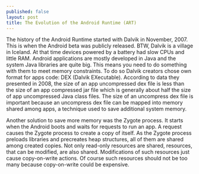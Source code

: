```yaml
---
published: false
layout: post
title: The Evolution of the Android Runtime (ART)
---
```

The history of the Android Runtime started with Dalvik in November, 2007. This is when the Android beta was publicly released. BTW, Dalvik is a village in Iceland. At that time devices powered by a battery had slow CPUs and little RAM. Android applications are mostly developed in Java and the system Java libraries are quite big. This means you need to do something with them to meet memory constraints. To do so Dalvik creators chose own format for apps code: DEX (Dalvik EXecutable). According to data they presented in 2008, the size of an app uncompressed dex file is less than the size of an app compressed jar file which is generally about half the size of app uncompressed Java class files. The size of an uncompress dex file is important because an uncompress dex file can be mapped into memory shared among apps, a technique used to save additional system memory.

Another solution to save more memory was the Zygote process. It starts when the Android boots and waits for requests to run an app. A request causes the Zygote process to create a copy of itself. As the Zygote process preloads libraries and precreates heap structures, all of them are shared among created copies. Not only read-only resources are shared, resources, that can be modified, are also shared. Modifications of such resources just cause copy-on-write actions. Of course such resources should not be too many because copy-on-write could be expensive.
